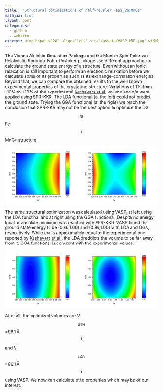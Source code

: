 ```yaml
---
title:  "Structural optimizations of half-heusler Fe$$_2$$MnGe"
mathjax: true
layout: post
categories:
  - github
  - website
excerpt: <img hspace="20" align="left" src="/assets/VASP_PBE.jpg" width="50%" height="50%"><p align="justify">The Vienna Ab initio Simulation package and the Munich Spin-Polarized Relativistic Korringa-Kohn-Rostoker package use different approaches to calculate the ground state energy of a structure. Even without an ionic relaxation, it is important to perform an electronic relaxation before calculating some of its properties, such as its exchange-correlation energies. Thus, before calculating these values, we can compare the experimentally known properties with the computational results to validate the model.</p>
---
```


The Vienna Ab initio Simulation Package and the Munich Spin-Polarized Relativistic Korringa-Kohn-Rostoker package use different approaches to calculate the ground state energy of a structure. Even without an ionic relaxation is still important to perform an electronic relaxation before we calculate some of its properties such as its exchange–correlation energies. Beyond that, we can compare the obtained results to the well known experimental properties of the crystalline structure. Variations of 1% from -10% to +10% of the experimental [Keshavarz et al.](https://doi.org/10.1016/j.jallcom.2018.07.298) volume and c/a were applied using SPR-KKR. The LDA functional (at the left) could not predict the ground state. Trying the GGA functional (at the right) we reach the conclusion that SPR-KKR may not be the best option to optimize the D0$$_{19}$$ Fe$$_{2}$$MnGe structure

<p align="center">
  <img src="/assets/SPRKKR_LDA.jpg" width="49%" />
  <img src="/assets/SPRKKR_PBE.jpg" width="49%" /> 
</p>

The same structural optimization was calculated using VASP, at left using the LDA functinal and at right using the GGA functional. Despite no energy local or absolute minimum was reached with SPR-KKR, VASP found the ground state energy to be (0.86,1.00) and (0.96,1.00) with LDA and GGA, respectively. While c/a is approximately equal to the experimental one reported by [Keshavarz et al.](https://doi.org/10.1016/j.jallcom.2018.07.298), the LDA preddicts the volume to be far away from it. GGA functional is coherent with the experimental values. 

<p align="center">
  <img src="/assets/VASP_LDA.jpg" width="49%" />
  <img src="/assets/VASP_PBE.jpg" width="49%" /> 
</p>

After all, the optimized volumes are V$$_{GGA}$$=96.1 Å$$^{3}$$ and V$$_{LDA}$$=86.1 Å$$^{3}$$ using VASP. We now can calculate othe properties which may be of our interest.
